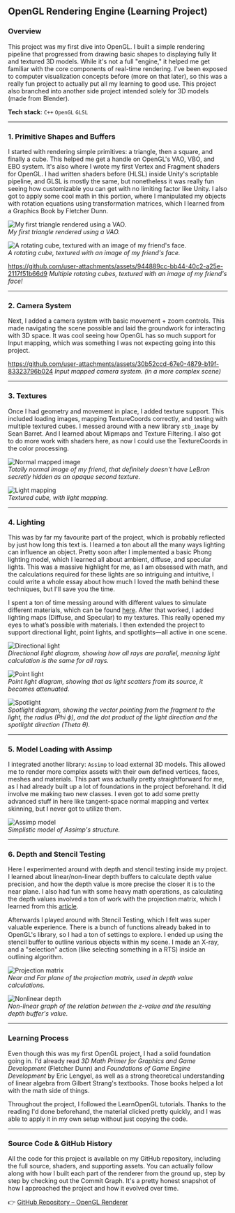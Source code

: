 ## OpenGL Rendering Engine (Learning Project)

### Overview

This project was my first dive into OpenGL. I built a simple rendering pipeline that progressed from drawing basic shapes to displaying fully lit and textured 3D models. While it's not a full "engine," it helped me get familiar with the core components of real-time rendering. I've been exposed to computer visualization concepts before (more on that later), so this was a really fun project to actually put all my learning to good use. This project also branched into another side project intended solely for 3D models (made from Blender).

**Tech stack**: `C++` `OpenGL` `GLSL`

---

### 1. Primitive Shapes and Buffers

I started with rendering simple primitives: a triangle, then a square, and finally a cube. This helped me get a handle on OpenGL's VAO, VBO, and EBO system. It's also where I wrote my first Vertex and Fragment shaders for OpenGL. I had written shaders before (HLSL) inside Unity's scriptable pipeline, and GLSL is mostly the same, but nonetheless it was really fun seeing how customizable you can get with no limiting factor like Unity. I also got to apply some cool math in this portion, where I manipulated my objects with rotation equations using transformation matrices, which I learned from a Graphics Book by Fletcher Dunn.

![My first triangle rendered using a VAO.](css/images/opengl-triangle.png)  
*My first triangle rendered using a VAO.*

![A rotating cube, textured with an image of my friend's face.](css/images/opengl-cube.png)  
*A rotating cube, textured with an image of my friend's face.*

https://github.com/user-attachments/assets/944889cc-bb44-40c2-a25e-2117f51b66d9
*Multiple rotating cubes, textured with an image of my friend's face!*

---

### 2. Camera System

Next, I added a camera system with basic movement + zoom controls. This made navigating the scene possible and laid the groundwork for interacting with 3D space. It was cool seeing how OpenGL has so much support for Input mapping, which was something I was not expecting going into this project.

https://github.com/user-attachments/assets/30b52ccd-67e0-4879-b19f-83323796b024
*Input mapped camera system. (in a more complex scene)*

---

### 3. Textures

Once I had geometry and movement in place, I added texture support. This included loading images, mapping TextureCoords correctly, and testing with multiple textured cubes. I messed around with a new library `stb_image` by Sean Barret. And I learned about Mipmaps and Texture Filtering. I also got to do more work with shaders here, as now I could use the TextureCoords in the color processing.

![Normal mapped image](css/images/opengl-normalimage.png)  
*Totally normal image of my friend, that definitely doesn't have LeBron secretly hidden as an opaque second texture.*

![Light mapping](css/images/opengl-specularmap.png)  
*Textured cube, with light mapping.*

---

### 4. Lighting

This was by far my favourite part of the project, which is probably reflected by just how long this text is. I learned a ton about all the many ways lighting can influence an object. Pretty soon after I implemented a basic Phong lighting model, which I learned all about ambient, diffuse, and specular lights. This was a massive highlight for me, as I am obsessed with math, and the calculations required for these lights are so intriguing and intuitive, I could write a whole essay about how much I loved the math behind these techniques, but I'll save you the time.

I spent a ton of time messing around with different values to simulate different materials, which can be found [here](http://devernay.free.fr/cours/opengl/materials.html). After that worked, I added lighting maps (Diffuse, and Specular) to my textures. This really opened my eyes to what’s possible with materials. I then extended the project to support directional light, point lights, and spotlights—all active in one scene.

![Directional light](css/images/light_casters_directional.png)  
*Directional light diagram, showing how all rays are parallel, meaning light calculation is the same for all rays.*

![Point light](css/images/light_casters_point.png)  
*Point light diagram, showing that as light scatters from its source, it becomes attenuated.*

![Spotlight](css/images/light_casters_spotlight_angles.png)  
*Spotlight diagram, showing the vector pointing from the fragment to the light, the radius (Phi ϕ), and the dot product of the light direction and the spotlight direction (Theta θ).*

---

### 5. Model Loading with Assimp

I integrated another library: `Assimp` to load external 3D models. This allowed me to render more complex assets with their own defined vertices, faces, meshes and materials. This part was actually pretty straightforward for me, as I had already built up a lot of foundations in the project beforehand. It did involve me making two new classes. I even got to add some pretty advanced stuff in here like tangent-space normal mapping and vertex skinning, but I never got to utilize them.

![Assimp model](css/images/opengl-assimp.png)  
*Simplistic model of Assimp's structure.*

---

### 6. Depth and Stencil Testing

Here I experimented around with depth and stencil testing inside my project. I learned about linear/non-linear depth buffers to calculate depth value precision, and how the depth value is more precise the closer it is to the near plane. I also had fun with some heavy math operations, as calculating the depth values involved a ton of work with the projection matrix, which I learned from this [article](https://www.songho.ca/opengl/gl_projectionmatrix.html).

Afterwards I played around with Stencil Testing, which I felt was super valuable experience. There is a bunch of functions already baked in to OpenGL's library, so I had a ton of settings to explore. I ended up using the stencil buffer to outline various objects within my scene. I made an X-ray, and a "selection" action (like selecting something in a RTS) inside an outlining algorithm.

![Projection matrix](css/images/opengl-viewspace.png)  
*Near and Far plane of the projection matrix, used in depth value calculations.*

![Nonlinear depth](css/images/opengl-nonlineargraph.png)  
*Non-linear graph of the relation between the z-value and the resulting depth buffer's value.*

---

### Learning Process

Even though this was my first OpenGL project, I had a solid foundation going in. I'd already read _3D Math Primer for Graphics and Game Development_ (Fletcher Dunn) and _Foundations of Game Engine Development_ by Eric Lengyel, as well as a strong theoretical understanding of linear algebra from Gilbert Strang's textbooks. Those books helped a lot with the math side of things.

Throughout the project, I followed the LearnOpenGL tutorials. Thanks to the reading I'd done beforehand, the material clicked pretty quickly, and I was able to apply it in my own setup without just copying the code.

---

### Source Code & GitHub History

All the code for this project is available on my GitHub repository, including the full source, shaders, and supporting assets. You can actually follow along with how I built each part of the renderer from the ground up, step by step by checking out the Commit Graph. It's a pretty honest snapshot of how I approached the project and how it evolved over time.

👉 [GitHub Repository – OpenGL Renderer](https://github.com/O1Wilson/OpenGLRenderingEngine)

